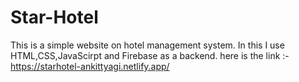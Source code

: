 # Star-Hotel
This is a simple website on hotel management system. In this I use HTML,CSS,JavaScirpt and Firebase as a backend. 
here is the link :- https://starhotel-ankittyagi.netlify.app/
